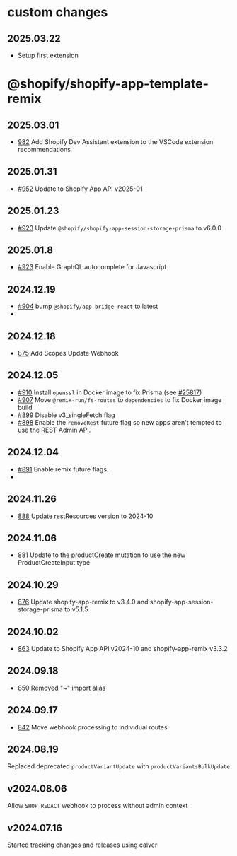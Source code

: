 # custom changes

## 2025.03.22
- Setup first extension


# @shopify/shopify-app-template-remix

## 2025.03.01
- [982](https://github.com/Shopify/shopify-app-template-remix/pull/982) Add Shopify Dev Assistant extension to the VSCode extension recommendations

## 2025.01.31
- [#952](https://github.com/Shopify/shopify-app-template-remix/pull/952) Update to Shopify App API v2025-01

## 2025.01.23

- [#923](https://github.com/Shopify/shopify-app-template-remix/pull/923) Update `@shopify/shopify-app-session-storage-prisma` to v6.0.0

## 2025.01.8

- [#923](https://github.com/Shopify/shopify-app-template-remix/pull/923) Enable GraphQL autocomplete for Javascript

## 2024.12.19

- [#904](https://github.com/Shopify/shopify-app-template-remix/pull/904) bump `@shopify/app-bridge-react` to latest
-
## 2024.12.18

- [875](https://github.com/Shopify/shopify-app-template-remix/pull/875) Add Scopes Update Webhook
## 2024.12.05

- [#910](https://github.com/Shopify/shopify-app-template-remix/pull/910) Install `openssl` in Docker image to fix Prisma (see [#25817](https://github.com/prisma/prisma/issues/25817#issuecomment-2538544254))
- [#907](https://github.com/Shopify/shopify-app-template-remix/pull/907) Move `@remix-run/fs-routes` to `dependencies` to fix Docker image build
- [#899](https://github.com/Shopify/shopify-app-template-remix/pull/899) Disable v3_singleFetch flag
- [#898](https://github.com/Shopify/shopify-app-template-remix/pull/898) Enable the `removeRest` future flag so new apps aren't tempted to use the REST Admin API.

## 2024.12.04

- [#891](https://github.com/Shopify/shopify-app-template-remix/pull/891) Enable remix future flags.
-

## 2024.11.26
- [888](https://github.com/Shopify/shopify-app-template-remix/pull/888) Update restResources version to 2024-10

## 2024.11.06

- [881](https://github.com/Shopify/shopify-app-template-remix/pull/881) Update to the productCreate mutation to use the new ProductCreateInput type

## 2024.10.29

- [876](https://github.com/Shopify/shopify-app-template-remix/pull/876) Update shopify-app-remix to v3.4.0 and shopify-app-session-storage-prisma to v5.1.5

## 2024.10.02

- [863](https://github.com/Shopify/shopify-app-template-remix/pull/863) Update to Shopify App API v2024-10 and shopify-app-remix v3.3.2

## 2024.09.18

- [850](https://github.com/Shopify/shopify-app-template-remix/pull/850) Removed "~" import alias

## 2024.09.17

- [842](https://github.com/Shopify/shopify-app-template-remix/pull/842) Move webhook processing to individual routes

## 2024.08.19

Replaced deprecated `productVariantUpdate` with `productVariantsBulkUpdate`

## v2024.08.06

Allow `SHOP_REDACT` webhook to process without admin context

## v2024.07.16

Started tracking changes and releases using calver
